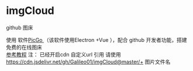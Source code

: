 # imgCloud
github 图床

使用 软件[PicGo ](https://github.com/Molunerfinn/PicGo) （该软件使用Electron +Vue ），配合 github 开发者功能，搭建免费的在线图床  
[参考教程]()
注：
已经开启cdn 
自定义url  引用 请使用 https://cdn.jsdelivr.net/gh/Galileo01/imgCloud@master/+ 图片文件名
